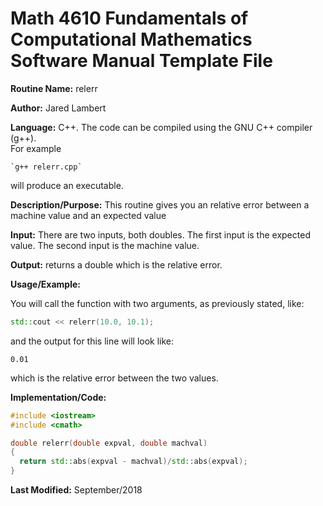 # Math 4610 Fundamentals of Computational Mathematics Software Manual Template File
  
**Routine Name:** relerr   
  
**Author:** Jared Lambert  
  
**Language:** C++. The code can be compiled using the GNU C++ compiler (g++).  
For example  
  ```  
`g++ relerr.cpp`    
 ``` 
will produce an executable.  

**Description/Purpose:**   This routine gives you an relative error between a machine value and an expected value   
  
**Input:**  There are two inputs, both doubles. The first input is the expected value. The second input is the machine value.  
  
**Output:**   returns a double which is the relative error.
  
**Usage/Example:**  
  
You will call the function with two arguments, as previously stated, like:
```c++
std::cout << relerr(10.0, 10.1);
```
and the output for this line will look like:
```
0.01
```
which is the relative error between the two values.

**Implementation/Code:** 

```c++
#include <iostream>
#include <cmath>

double relerr(double expval, double machval)
{
  return std::abs(expval - machval)/std::abs(expval);
}
```
**Last Modified:** September/2018

